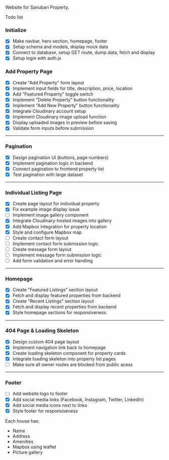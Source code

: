 Website for Sanubari Property.

Todo list

### **Initialize**

- [x] Make navbar, hero section, homepage, footer
- [x] Setup schema and models, display mock data
- [x] Connect to database, setup GET route, dump data, fetch and display
- [x] Setup login with auth.js

### **Add Property Page**

- [x] Create "Add Property" form layout
- [x] Implement input fields for title, description, price, location
- [x] Add "Featured Property" toggle switch
- [x] Implement "Delete Property" button functionality
- [x] Implement "Add New Property" button functionality
- [x] Integrate Cloudinary account setup
- [x] Implement Cloudinary image upload function
- [x] Display uploaded images in preview before saving
- [x] Validate form inputs before submission

---

### **Pagination**

- [x] Design pagination UI (buttons, page numbers)
- [x] Implement pagination logic in backend
- [x] Connect pagination to frontend property list
- [x] Test pagination with large dataset

---

### **Individual Listing Page**

- [x] Create page layout for individual property
- [x] Fix example image display issue
- [ ] Implement image gallery component
- [x] Integrate Cloudinary-hosted images into gallery
- [x] Add Mapbox integration for property location
- [x] Style and configure Mapbox map
- [ ] Create contact form layout
- [ ] Implement contact form submission logic
- [ ] Create message form layout
- [ ] Implement message form submission logic
- [ ] Add form validation and error handling

---

### **Homepage**

- [x] Create "Featured Listings" section layout
- [x] Fetch and display featured properties from backend
- [x] Create "Recent Listings" section layout
- [x] Fetch and display recent properties from backend
- [x] Style homepage sections for responsiveness

---

### **404 Page & Loading Skeleton**

- [x] Design custom 404 page layout
- [x] Implement navigation link back to homepage
- [x] Create loading skeleton component for property cards
- [x] Integrate loading skeleton into property list pages
- [ ] Make sure all owner routes are blocked from public acess

---

### **Footer**

- [ ] Add website logo to footer
- [x] Add social media links (Facebook, Instagram, Twitter, LinkedIn)
- [x] Add social media icons next to links
- [x] Style footer for responsiveness

Each house has:

- Name
- Address
- Amenities
- Mapbox using leaflet
- Picture gallery
